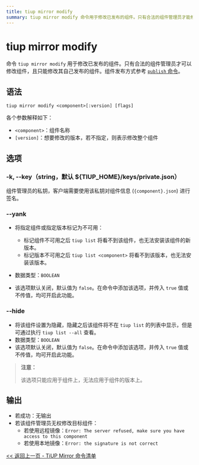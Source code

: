 ```yaml
---
title: tiup mirror modify
summary: tiup mirror modify 命令用于修改已发布的组件。只有合法的组件管理员才能修改组件，且只能修改自己发布的组件。命令语法为 tiup mirror modify <component>[version]。选项包括 -k, --key, --yank, --hide。成功时无输出，无权限时会有相应错误提示。
---
```


# tiup mirror modify

命令 `tiup mirror modify` 用于修改已发布的组件。只有合法的组件管理员才可以修改组件，且只能修改其自己发布的组件。组件发布方式参考 [`publish` 命令](/tiup/tiup-command-mirror-publish.md)。

## 语法

```shell
tiup mirror modify <component>[:version] [flags]
```

各个参数解释如下：

- `<component>`：组件名称
- `[version]`：想要修改的版本，若不指定，则表示修改整个组件

## 选项

### -k, --key（string，默认 ${TIUP_HOME}/keys/private.json）

组件管理员的私钥，客户端需要使用该私钥对组件信息 (`{component}.json`) 进行签名。

### --yank

- 将指定组件或指定版本标记为不可用：

    - 标记组件不可用之后 `tiup list` 将看不到该组件，也无法安装该组件的新版本。
    - 标记版本不可用之后 `tiup list <component>` 将看不到该版本，也无法安装该版本。

- 数据类型：`BOOLEAN`
- 该选项默认关闭，默认值为 `false`。在命令中添加该选项，并传入 `true` 值或不传值，均可开启此功能。

### --hide

- 将该组件设置为隐藏，隐藏之后该组件将不在 `tiup list` 的列表中显示，但是可通过执行 `tiup list --all` 查看。
- 数据类型：`BOOLEAN`
- 该选项默认关闭，默认值为 `false`。在命令中添加该选项，并传入 `true` 值或不传值，均可开启此功能。

> **注意：**
>
> 该选项只能应用于组件上，无法应用于组件的版本上。

<!-- ### --standalone

- 该组件是否可独立运行。本参数目前尚未启用。
- 数据类型：`BOOLEAN`
- 该选项默认关闭，默认值为 `false`。在命令中添加该选项，并传入 `true` 值或不传值，均可开启此功能。

> **注意：**
>
> 该选项只能应用于组件上，无法应用于组件的版本上。-->

## 输出

- 若成功：无输出
- 若该组件管理员无权修改目标组件：
    - 若使用远程镜像：`Error: The server refused, make sure you have access to this component`
    - 若使用本地镜像：`Error: the signature is not correct`

[<< 返回上一页 - TiUP Mirror 命令清单](/tiup/tiup-command-mirror.md#命令清单)